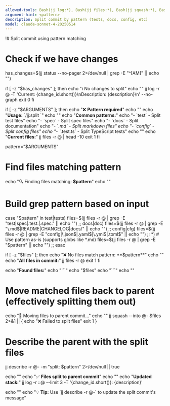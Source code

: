 ```yaml
---
allowed-tools: Bash(jj log:*), Bash(jj files:*), Bash(jj squash:*), Bash(jj describe:*), Bash(jj new:*)
argument-hint: <pattern>
description: Split commit by pattern (tests, docs, config, etc)
model: claude-sonnet-4-20250514
---
```


!# Split commit using pattern matching

# Check if we have changes
has_changes=$(jj status --no-pager 2>/dev/null | grep -E "^[AM]" || echo "")

if [ -z "$has_changes" ]; then
  echo "ℹ️  No changes to split"
  echo ""
  jj log -r @ -T 'Current: {change_id.short()}\nDescription: {description}\n' --no-graph
  exit 0
fi

if [ -z "$ARGUMENTS" ]; then
  echo "❌ **Pattern required**"
  echo ""
  echo "**Usage:** \`/jj:split <pattern>\`"
  echo ""
  echo "**Common patterns:**"
  echo "- \`test\` - Split test files"
  echo "- \`spec\` - Split spec files"
  echo "- \`docs\` - Split documentation"
  echo "- \`*.md\` - Split markdown files"
  echo "- \`config\` - Split config files"
  echo "- \`*.test.ts\` - Split TypeScript tests"
  echo ""
  echo "**Current files:**"
  jj files -r @ | head -10
  exit 1
fi

pattern="$ARGUMENTS"

# Find files matching pattern
echo "🔍 Finding files matching: **$pattern**"
echo ""

# Build grep pattern based on input
case "$pattern" in
  test|tests)
    files=$(jj files -r @ | grep -E "test|spec|\.test\.|\.spec\." || echo "")
    ;;
  docs|doc)
    files=$(jj files -r @ | grep -E "\.md$|README|CHANGELOG|docs/" || echo "")
    ;;
  config|cfg)
    files=$(jj files -r @ | grep -E "config|\.json$|\.yaml$|\.yml$|\.toml$" || echo "")
    ;;
  *)
    # Use pattern as-is (supports globs like *.md)
    files=$(jj files -r @ | grep -E "$pattern" || echo "")
    ;;
esac

if [ -z "$files" ]; then
  echo "❌ No files match pattern: **$pattern**"
  echo ""
  echo "**All files in commit:**"
  jj files -r @
  exit 1
fi

echo "**Found files:**"
echo "\`\`\`"
echo "$files"
echo "\`\`\`"
echo ""

# Move matched files back to parent (effectively splitting them out)
echo "🔀 Moving files to parent commit..."
echo ""
jj squash --into @- $files 2>&1 || {
  echo "❌ Failed to split files"
  exit 1
}

# Describe the parent with the split files
jj describe -r @- -m "split: $pattern" 2>/dev/null || true

echo ""
echo "✅ **Files split to parent commit**"
echo ""
echo "**Updated stack:**"
jj log -r ::@ --limit 3 -T '{change_id.short()}: {description}'

echo ""
echo "💡 **Tip:** Use \`jj describe -r @-\` to update the split commit's message"

